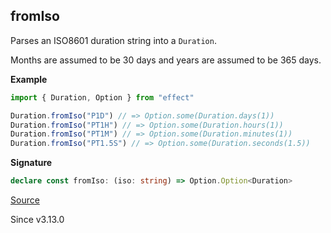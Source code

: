 ## fromIso

Parses an ISO8601 duration string into a `Duration`.

Months are assumed to be 30 days and years are assumed to be 365 days.

**Example**

```ts
import { Duration, Option } from "effect"

Duration.fromIso("P1D") // => Option.some(Duration.days(1))
Duration.fromIso("PT1H") // => Option.some(Duration.hours(1))
Duration.fromIso("PT1M") // => Option.some(Duration.minutes(1))
Duration.fromIso("PT1.5S") // => Option.some(Duration.seconds(1.5))
```

**Signature**

```ts
declare const fromIso: (iso: string) => Option.Option<Duration>
```

[Source](https://github.com/Effect-TS/effect/tree/main/packages/effect/src/Duration.ts#L981)

Since v3.13.0